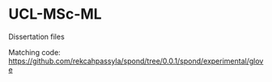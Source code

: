# UCL-MSc-ML

Dissertation files

Matching code: https://github.com/rekcahpassyla/spond/tree/0.0.1/spond/experimental/glove
